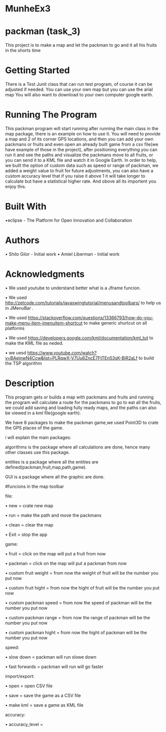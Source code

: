 # MunheEx3

# packman   (task_3)
This project is to make a map and let the packman to go and it all his fruits in the shorts time 


# Getting Started

There is a Test Junit class that can run test program, of course it can be adjusted if needed.
You can use your own map but you can use the arial map
You will also want to download to your own computer google earth.

# Running The Program

This packman program will start running after running the main class in the map package, there is an example on how to use it.
You will need to provide a map and 2 of its corner GPS locations, and then you can add your own packmans or fruits and even open an already built game from a csv file(we have example of those in the project), after positioning everything you can run it and see the paths and visualize the packmans move to all fruits, or you can send it to a KML file and watch it in Google Earth.
In order to help, we built the option of custom data such as speed or range of packman, we added a weight value to fruit for future adjustments, you can also have a custom accuracy level that if you raise it above 1 it will take longer to calculate but have a statistical higher rate. And obove all its importent you enjoy this.


# Built With

•eclipse - The Platform for Open Innovation and Collaboration

# Authors

•	Shilo Gilor - Initial work 
•	Amiel Liberman - Initial work 

# Acknowledgments

•	We used youtube to understand better what is a Jframe funcion.

• We used http://zetcode.com/tutorials/javaswingtutorial/menusandtoolbars/ to help us in JMenuBar .

• We used		https://stackoverflow.com/questions/13366793/how-do-you-make-menu-item-jmenuitem-shortcut to make   generic shurtcut on all platforms

• We  used https://developers.google.com/kml/documentation/kml_tut to make the KML file as neded.

• we uesd https://www.youtube.com/watch?v=BAejnwN4Ccw&list=PLRqwX-V7Uu6ZncE7FtTEn53sK-BjR2aLf to build the  TSP algorithm

# Description 
This program gets or builds a map with packmans and fruits and running the program will calculate a route for the packmans to go to eat all the fruits, we could add saving and loading fully ready maps, and the paths can also be viewed in a kml file(google earth).

We have 8 packages to make the packman game,we used Point3D to crate the GPS places of the game.

i will explain the main packages:

algorithms is the package where all calculations are done, hence many other classes use this package.

entities is a package where all the entities are defined(packman,fruit,map,path,game).

GUI is a package where all the graphic are done.

#funcions in the map toolbar

file:

• new = crate new map

• run = make the path and move the packmans

• clean = clear the map

• Exit = stop the app 

game:

• fruit = click on the map will put a fruit from now

• packman = click on the map will put a packman from now

• custom fruit weight = from now the weight of fruit will be the number you put now

• custom fruit hight = from now the hight of fruit will be the number you put now

• custom packman speed = from now the speed of packman will be the number you put now

• custom packman range = from now the range of packman will be the number you put now

• custom packman hight = from now the hight of packman will be the number you put now

speed:

• slow down = packman will run slowe down

• fast forwards = packman will run will go faster

import/export:

• open = open CSV file

• save = save the game as a CSV file

• make kml = save a game as KML file

accuracy:

• accuracy_level = 
